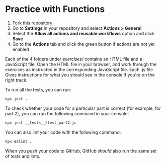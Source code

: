 # Practice with Functions

1. Fork this repository
2. Go to **Settings** in your repository and select **Actions > General**
3. Select the **Allow all actions and reusable workflows** option and click **Save**
4. Go to the **Actions** tab and click the green button if actions are not yet enabled

Each of the 4 folders under _exercises/_ contains an HTML file and a JavaScript file. Open the HTML file in your browser, and work through the exercises as instructed in the corresponding JavaScript file. Each .js file Gives instructions for what you should see in the console if you're on the right track.

To run all the tests, you can run:

```bash
npx jest .
```

To check whether your code for a particular part is correct (for example, for part 2), you can run the following command in your console:

```bash
npx jest __tests__/test_part2.js
```

You can also lint your code with the following command:

```bash
npx eslint .
```

When you push your code to GitHub, GitHub _should_ also run the same set of tests and lints.